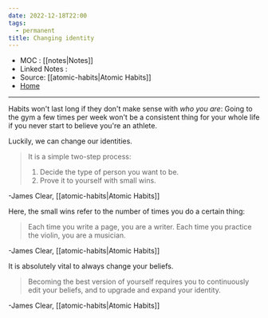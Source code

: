 ```yaml
---
date: 2022-12-18T22:00
tags:
  - permanent
title: Changing identity
---
```

- MOC : [[notes|Notes]]
- Linked Notes : 
- Source: [[atomic-habits|Atomic Habits]]
- [Home](https://misudashi.ga/)
----------
Habits won't last long if they don't make sense with *who you are*: Going to the gym a few times per week won't be a consistent thing for your whole life if you never start to believe you're an athlete.

Luckily, we can change our identities. 

> It is a simple two-step process:
> 1. Decide the type of person you want to be.
> 2. Prove it to yourself with small wins.

-James Clear, [[atomic-habits|Atomic Habits]]

Here, the small wins refer to the number of times you do a certain thing:

> Each time you write a page, you are a writer.
> Each time you practice the violin, you are a musician.

-James Clear, [[atomic-habits|Atomic Habits]]

It is absolutely vital to always change your beliefs.

> Becoming the best version of yourself requires you to continuously edit your beliefs, and to upgrade and expand your identity.

-James Clear, [[atomic-habits|Atomic Habits]]